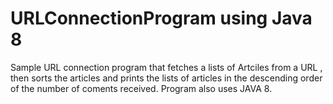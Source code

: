 # URLConnectionProgram using Java 8

Sample URL connection program that fetches a lists of Artciles from a URL , 
then sorts the articles and prints the lists of articles in the descending 
order of the number of coments received. Program also uses JAVA 8.
